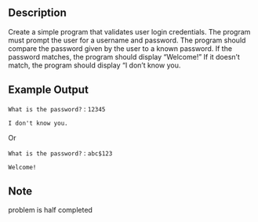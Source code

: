 ## Description

Create a simple program that validates user login credentials.
The program must prompt the user for a username and
password. The program should compare the password given
by the user to a known password. If the password matches,
the program should display “Welcome!” If it doesn’t match,
the program should display “I don’t know you.

## Example Output

`What is the password?` : `12345`

`I don't know you.`

Or

`What is the password?` : `abc$123`

`Welcome!`

## Note

problem is half completed